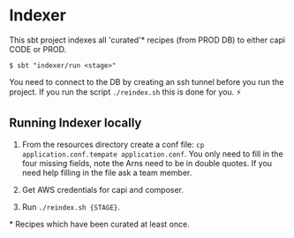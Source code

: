 # Indexer

This sbt project indexes all 'curated'\* recipes (from PROD DB) to either capi
CODE or PROD.

```
$ sbt "indexer/run <stage>"
```

You need to connect to the DB by creating an ssh tunnel before you run the
project. If you run the script `./reindex.sh` this is done for you. ⚡️

## Running Indexer locally

1. From the resources directory create a conf file: `cp application.conf.tempate
   application.conf`. You only need to fill in the four missing fields, note the
   Arns need to be in double quotes. If you need help filling in the file ask a
   team member.

2. Get AWS credentials for capi and composer.

3. Run `./reindex.sh {STAGE}`.

\* Recipes which have been curated at least once.
